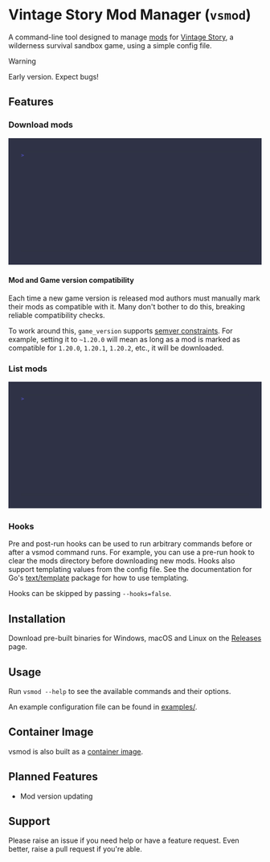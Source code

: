 # Vintage Story Mod Manager (`vsmod`)

A command-line tool designed to manage [mods](https://mods.vintagestory.at/) for [Vintage Story](https://www.vintagestory.at/), a wilderness survival sandbox game, using a simple config file.

> [!WARNING]
> Early version. Expect bugs!

## Features

### Download mods

![download command](./download.gif)

#### Mod and Game version compatibility

Each time a new game version is released mod authors must manually mark their mods as compatible with it. Many don't bother to do this, breaking reliable compatibility checks.

To work around this, `game_version` supports [semver constraints](https://semver.org/#spec-item-11). For example, setting it to `~1.20.0` will mean as long as a mod is marked as compatible for `1.20.0`, `1.20.1`, `1.20.2`, etc., it will be downloaded.

### List mods

![list command](./list.gif)

### Hooks

Pre and post-run hooks can be used to run arbitrary commands before or after a vsmod command runs. For example, you can use a pre-run hook to clear the mods directory before downloading new mods. Hooks also support templating values from the config file. See the documentation for Go's [text/template](https://pkg.go.dev/text/template) package for how to use templating.

Hooks can be skipped by passing `--hooks=false`.

## Installation

Download pre-built binaries for Windows, macOS and Linux on the [Releases](https://github.com/stevewm/homelab/releases) page.

## Usage

Run `vsmod --help` to see the available commands and their options.

An example configuration file can be found in [examples/](./examples/mods.yaml).

## Container Image

vsmod is also built as a [container image](https://github.com/stevewm/vsmod/pkgs/container/vsmod).

## Planned Features

- Mod version updating

## Support

Please raise an issue if you need help or have a feature request. Even better, raise a pull request if you're able.

